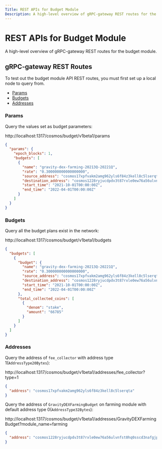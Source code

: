 ```yaml
---
Title: REST APIs for Budget Module
Description: A high-level overview of gRPC-gateway REST routes for the budget module.
---
```


# REST APIs for Budget Module

A high-level overview of gRPC-gateway REST routes for the budget module.

## gRPC-gateway REST Routes

To test out the budget module API REST routes, you must first set up a local node to query from.

- [Params](#Params)
- [Budgets](#Budgets)
- [Addresses](#Addresses)

### Params

Query the values set as budget parameters:

http://localhost:1317/cosmos/budget/v1beta1/params <!-- markdown-link-check-disable-line -->

```json
{
  "params": {
    "epoch_blocks": 1,
    "budgets": [
      {
        "name": "gravity-dex-farming-20213Q-20221Q",
        "rate": "0.300000000000000000",
        "source_address": "cosmos17xpfvakm2amg962yls6f84z3kell8c5lserqta",
        "destination_address": "cosmos1228ryjucdpdv3t87rxle0ew76a56ulvnfst0hq0sscd3nafgjpqqkcxcky",
        "start_time": "2021-10-01T00:00:00Z",
        "end_time": "2022-04-01T00:00:00Z"
      }
    ]
  }
}
```

### Budgets

Query all the budget plans exist in the network:

http://localhost:1317/cosmos/budget/v1beta1/budgets <!-- markdown-link-check-disable-line -->

```json
{
  "budgets": [
    {
      "budget": {
        "name": "gravity-dex-farming-20213Q-20221Q",
        "rate": "0.300000000000000000",
        "source_address": "cosmos17xpfvakm2amg962yls6f84z3kell8c5lserqta",
        "destination_address": "cosmos1228ryjucdpdv3t87rxle0ew76a56ulvnfst0hq0sscd3nafgjpqqkcxcky",
        "start_time": "2021-10-01T00:00:00Z",
        "end_time": "2022-04-01T00:00:00Z"
      },
      "total_collected_coins": [
        {
          "denom": "stake",
          "amount": "66785"
        }
      ]
    }
  ]
}
```


### Addresses

Query the address of `fee_collector` with address type 1(`AddressType20Bytes`):

http://localhost:1317/cosmos/budget/v1beta1/addresses/fee_collector?type=1 <!-- markdown-link-check-disable-line -->

```json
{
  "address": "cosmos17xpfvakm2amg962yls6f84z3kell8c5lserqta"
}
```

Query the address of `GravityDEXFarmingBudget` on farming module with default address type 0(`AddressType32Bytes`):

http://localhost:1317/cosmos/budget/v1beta1/addresses/GravityDEXFarmingBudget?module_name=farming <!-- markdown-link-check-disable-line -->

```json
{
  "address": "cosmos1228ryjucdpdv3t87rxle0ew76a56ulvnfst0hq0sscd3nafgjpqqkcxcky"
}
```
